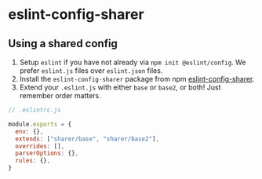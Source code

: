 # eslint-config-sharer

## Using a shared config

1. Setup `eslint` if you have not already via `npm init @eslint/config`. We prefer `eslint.js` files over `eslint.json` files.
1. Install the `eslint-config-sharer` package from npm [eslint-config-sharer](https://www.npmjs.com/package/eslint-config-sharer).
1. Extend your `.eslint.js` with either `base` or `base2`, or both! Just remember order matters.

```js
// .eslintrc.js

module.exports = {
  env: {},
  extends: ["sharer/base", "sharer/base2"],
  overrides: [],
  parserOptions: {},
  rules: {},
}
```
